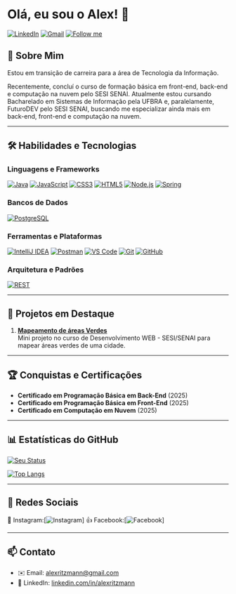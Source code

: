 # Olá, eu sou o Alex! 👋

[![LinkedIn](https://img.shields.io/badge/LinkedIn-0077B5?style=for-the-badge&logo=linkedin&logoColor=white)](https://www.linkedin.com/in/alexritzmann/)
[![Gmail](https://img.shields.io/badge/Gmail-D14836?style=for-the-badge&logo=gmail&logoColor=white)](mailto:alexritzmann@gmail.com)
[![Follow me](https://img.shields.io/github/followers/alexritzmann?label=Seguir%20%40alexritzmann&style=social)](https://github.com/alexritzmann)

## 🚀 Sobre Mim
Estou em transição de carreira para a área de Tecnologia da Informação.

Recentemente, concluí o curso de formação básica em front-end, back-end e computação na nuvem pelo SESI SENAI.
Atualmente estou cursando Bacharelado em Sistemas de Informação pela UFBRA e, paralelamente, FuturoDEV pelo SESI SENAI, buscando me especializar ainda mais em back-end, front-end e computação na nuvem.

---

## 🛠 Habilidades e Tecnologias

### Linguagens e Frameworks
[![Java](https://img.shields.io/badge/Java-ED8B00?style=for-the-badge&logo=openjdk&logoColor=white)](https://www.oracle.com/java/)
[![JavaScript](https://img.shields.io/badge/JavaScript-F7DF1E?style=for-the-badge&logo=javascript&logoColor=black)](https://developer.mozilla.org/en-US/docs/Web/JavaScript)
[![CSS3](https://img.shields.io/badge/CSS3-1572B6?style=for-the-badge&logo=css3&logoColor=white)](https://developer.mozilla.org/en-US/docs/Web/CSS)
[![HTML5](https://img.shields.io/badge/HTML5-E34F26?style=for-the-badge&logo=html5&logoColor=white)](https://developer.mozilla.org/en-US/docs/Web/HTML)
[![Node.js](https://img.shields.io/badge/Node.js-339933?style=for-the-badge&logo=nodedotjs&logoColor=white)](https://nodejs.org/)
[![Spring](https://img.shields.io/badge/Spring-6DB33F?style=for-the-badge&logo=spring&logoColor=white)](https://spring.io/)

### Bancos de Dados
[![PostgreSQL](https://img.shields.io/badge/PostgreSQL-4169E1?style=for-the-badge&logo=postgresql&logoColor=white)](https://www.postgresql.org/)

### Ferramentas e Plataformas
[![IntelliJ IDEA](https://img.shields.io/badge/IntelliJ_IDEA-000000?style=for-the-badge&logo=intellij-idea&logoColor=white)](https://www.jetbrains.com/idea/)
[![Postman](https://img.shields.io/badge/Postman-FF6C37?style=for-the-badge&logo=postman&logoColor=white)](https://www.postman.com/)
[![VS Code](https://img.shields.io/badge/VSCode-007ACC?style=for-the-badge&logo=visual-studio-code&logoColor=white)](https://code.visualstudio.com/)
[![Git](https://img.shields.io/badge/Git-F05032?style=for-the-badge&logo=git&logoColor=white)](https://git-scm.com/)
[![GitHub](https://img.shields.io/badge/GitHub-181717?style=for-the-badge&logo=github&logoColor=white)](https://github.com/)

### Arquitetura e Padrões
[![REST](https://img.shields.io/badge/REST_API-FF6C37?style=for-the-badge&logo=rest&logoColor=white)](https://developer.mozilla.org/en-US/docs/Glossary/REST)

---

## 🌟 Projetos em Destaque

1. **[Mapeamento de áreas Verdes](https://github.com/alexritzmann/exercicios_curso_futuro_dev/tree/main/MapeamentoAreasVerdesJoinville)**  
   Mini projeto no curso de Desenvolvimento WEB - SESI/SENAI para mapear áreas verdes de uma cidade. 

---

## 🏆 Conquistas e Certificações
  
- **Certificado em Programação Básica em Back-End** (2025)
- **Certificado em Programação Básica em Front-End** (2025)
- **Certificado em Computação em Nuvem** (2025)

---

## 📊 Estatísticas do GitHub

[![Seu Status](https://github-readme-stats.vercel.app/api?username=alexritzmann&show_icons=true&theme=dracula)](https://github.com/alexritzmann)

[![Top Langs](https://github-readme-stats.vercel.app/api/top-langs/?username=alexritzmann&layout=compact&theme=dracula)](https://github.com/alexritzmann)

---

## 📱 Redes Sociais

📸 Instagram:[![Instagram](https://img.shields.io/badge/Instagram-alextattoo.rtg-E4405F?style=for-the-badge&logo=instagram&logoColor=white)]
👍 Facebook:[![Facebook](https://img.shields.io/badge/Facebook-alextattoo.rtg-1877F2?style=for-the-badge&logo=facebook&logoColor=white)]

---

## 📫 Contato

- ✉️ Email: [alexritzmann@gmail.com](mailto:alexritzmann@gmail.com)
- 💼 LinkedIn: [linkedin.com/in/alexritzmann](https://linkedin.com/in/alexritzmann)
